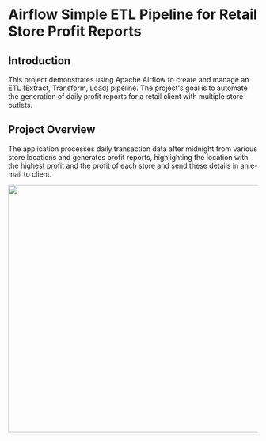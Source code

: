 # Airflow Simple ETL Pipeline for Retail Store Profit Reports

## Introduction
This project demonstrates using Apache Airflow to create and manage an ETL (Extract, Transform, Load) pipeline. The project's goal is to automate the generation of daily profit reports for a retail client with multiple store outlets.

## Project Overview
The application processes daily transaction data after midnight from various store locations and generates profit reports, highlighting the location with the highest profit and the profit of each store and send these details in an e-mail to client.

<img src="https://github.com/Kshitij-AI/Airflow-Store-Sales-Project/blob/master/Output-vid.gif" width="900" height="500">
